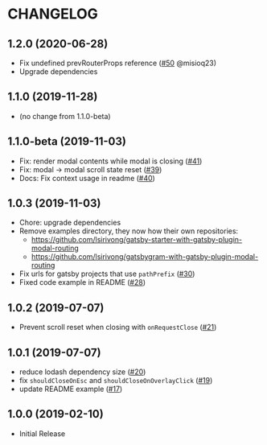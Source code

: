 # CHANGELOG

## 1.2.0 (2020-06-28)

- Fix undefined prevRouterProps reference ([#50](https://github.com/lsirivong/gatsby-plugin-modal-routing/pull/50) @misioq23)
- Upgrade dependencies

## 1.1.0 (2019-11-28)

- (no change from 1.1.0-beta)

## 1.1.0-beta (2019-11-03)

- Fix: render modal contents while modal is closing ([#41](https://github.com/lsirivong/gatsby-plugin-modal-routing/pull/41))
- Fix: modal -> modal scroll state reset ([#39](https://github.com/lsirivong/gatsby-plugin-modal-routing/pull/39))
- Docs: Fix context usage in readme ([#40](https://github.com/lsirivong/gatsby-plugin-modal-routing/pull/40))

## 1.0.3 (2019-11-03)

- Chore: upgrade dependencies
- Remove examples directory, they now how their own repositories:
  - https://github.com/lsirivong/gatsby-starter-with-gatsby-plugin-modal-routing
  - https://github.com/lsirivong/gatsbygram-with-gatsby-plugin-modal-routing
- Fix urls for gatsby projects that use `pathPrefix`  ([#30](https://github.com/lsirivong/gatsby-plugin-modal-routing/pull/30))
- Fixed code example in README ([#28](https://github.com/lsirivong/gatsby-plugin-modal-routing/pull/28))

## 1.0.2 (2019-07-07)

- Prevent scroll reset when closing with `onRequestClose` ([#21](https://github.com/lsirivong/gatsby-plugin-modal-routing/pull/21))

## 1.0.1 (2019-07-07)

- reduce lodash dependency size ([#20](https://github.com/lsirivong/gatsby-plugin-modal-routing/pull/20))
- fix `shouldCloseOnEsc` and `shouldCloseOnOverlayClick` ([#19](https://github.com/lsirivong/gatsby-plugin-modal-routing/pull/19))
- update README example ([#17](https://github.com/lsirivong/gatsby-plugin-modal-routing/pull/17))

## 1.0.0 (2019-02-10)

- Initial Release
